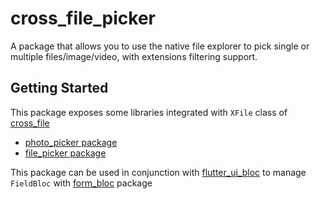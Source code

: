 # cross_file_picker

A package that allows you to use the native file explorer to pick single or multiple files/image/video, with extensions filtering support.

## Getting Started

This package exposes some libraries integrated with `XFile` class of [cross_file](https://pub.dev/packages/cross_file)
- [photo_picker package](https://pub.dev/packages/image_picker)
- [file_picker package](https://pub.dev/packages/file_picker)

This package can be used in conjunction with [flutter_ui_bloc](https://pub.dev/packages/flutter_ui_bloc) to manage `FieldBloc` with [form_bloc](https://pub.dev/packages/form_bloc) package 